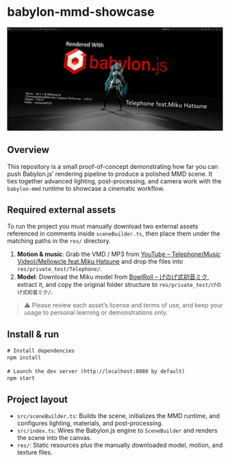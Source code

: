 # babylon-mmd-showcase

![render148](image.png)

## Overview

This repository is a small proof-of-concept demonstrating how far you can push Babylon.js’ rendering pipeline to produce a polished MMD scene. It ties together advanced lighting, post-processing, and camera work with the `babylon-mmd` runtime to showcase a cinematic workflow.

## Required external assets

To run the project you must manually download two external assets referenced in comments inside `sceneBuilder.ts`, then place them under the matching paths in the `res/` directory.

1. **Motion & music**: Grab the VMD / MP3 from [YouTube – Telephone(Music Video)/Mellowcle feat.Miku Hatsune](https://www.youtube.com/watch?v=o0SNzFbNo4g) and drop the files into `res/private_test/Telephone/`.
2. **Model**: Download the Miku model from [BowlRoll – げのげ式初音ミク](https://bowlroll.net/file/320915), extract it, and copy the original folder structure to `res/private_test/げのげ式初音ミク/`.

> ⚠️ Please review each asset’s license and terms of use, and keep your usage to personal learning or demonstrations only.

## Install & run

```pwsh
# Install dependencies
npm install

# Launch the dev server (http://localhost:8080 by default)
npm start
```

## Project layout

- `src/sceneBuilder.ts`: Builds the scene, initializes the MMD runtime, and configures lighting, materials, and post-processing.
- `src/index.ts`: Wires the Babylon.js engine to `SceneBuilder` and renders the scene into the canvas.
- `res/`: Static resources plus the manually downloaded model, motion, and texture files.
